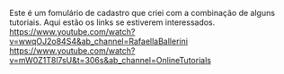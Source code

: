 Este é um fomulário de cadastro que criei com a combinação de alguns tutoriais.
Aqui estão os links se estiverem interessados.
https://www.youtube.com/watch?v=wwqOJ2o84S4&ab_channel=RafaellaBallerini
https://www.youtube.com/watch?v=mW0Z1T8l7sU&t=306s&ab_channel=OnlineTutorials